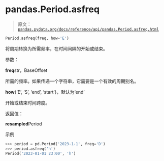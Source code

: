 # pandas.Period.asfreq

> 原文：[`pandas.pydata.org/docs/reference/api/pandas.Period.asfreq.html`](https://pandas.pydata.org/docs/reference/api/pandas.Period.asfreq.html)

```py
Period.asfreq(freq, how='E')
```

将周期转换为所需频率，在时间间隔的开始或结束。

参数：

**freq**str，BaseOffset

所需的频率。如果传递一个字符串，它需要是一个有效的周期别名。

**how**{‘E’, ‘S’, ‘end’, ‘start’}，默认为‘end’

开始或结束时间跨度。

返回值：

**resampled**Period

示例

```py
>>> period = pd.Period('2023-1-1', freq='D')
>>> period.asfreq('h')
Period('2023-01-01 23:00', 'h') 
```
